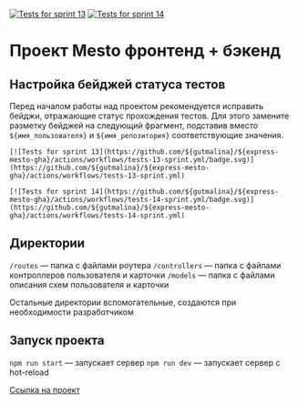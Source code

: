 [![Tests for sprint 13](https://github.com/yandex-praktikum/express-mesto-gha/actions/workflows/tests-13-sprint.yml/badge.svg)](https://github.com/${gutmalina}/${express-mesto-gha}/actions/workflows/tests-13-sprint.yml) [![Tests for sprint 14](https://github.com/yandex-praktikum/express-mesto-gha/actions/workflows/tests-14-sprint.yml/badge.svg)](https://github.com/${gutmalina}/${express-mesto-gha}/actions/workflows/tests-14-sprint.yml)
# Проект Mesto фронтенд + бэкенд



## Настройка бейджей статуса тестов
Перед началом работы над проектом рекомендуется исправить бейджи, отражающие статус прохождения тестов.
Для этого замените разметку бейджей на следующий фрагмент, подставив вместо `${имя_пользователя}` и `${имя_репозитория}` соответствующие значения.

```
[![Tests for sprint 13](https://github.com/${gutmalina}/${express-mesto-gha}/actions/workflows/tests-13-sprint.yml/badge.svg)](https://github.com/${gutmalina}/${express-mesto-gha}/actions/workflows/tests-13-sprint.yml)

[![Tests for sprint 14](https://github.com/${gutmalina}/${express-mesto-gha}/actions/workflows/tests-14-sprint.yml/badge.svg)](https://github.com/${gutmalina}/${express-mesto-gha}/actions/workflows/tests-14-sprint.yml)
```


## Директории

`/routes` — папка с файлами роутера
`/controllers` — папка с файлами контроллеров пользователя и карточки
`/models` — папка с файлами описания схем пользователя и карточки

Остальные директории вспомогательные, создаются при необходимости разработчиком

## Запуск проекта

`npm run start` — запускает сервер
`npm run dev` — запускает сервер с hot-reload


[Ссылка на проект](https://github.com/gutmalina/express-mesto-gha)
